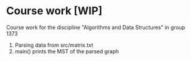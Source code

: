 # Course work [WIP]
Course work for the discipline "Algorithms and Data Structures" in group 1373  

1. Parsing data from src/matrix.txt  
2. main() prints the MST of the parsed graph